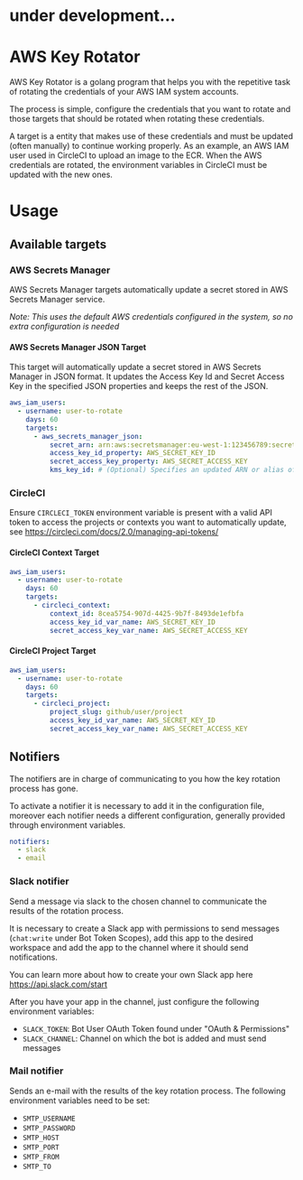 # under development...

# AWS Key Rotator

AWS Key Rotator is a golang program that helps you with the repetitive task of rotating the credentials of your AWS IAM system accounts.

The process is simple, configure the credentials that you want to rotate and those targets that should be rotated when rotating these credentials.

A target is a entity that makes use of these credentials and must be updated (often manually) to continue working properly. As an example, an AWS IAM user used in CircleCI to upload an image to the ECR. When the AWS credentials are rotated, the environment variables in CircleCI must be updated with the new ones.

# Usage

## Available targets

### AWS Secrets Manager

AWS Secrets Manager targets automatically update a secret stored in AWS Secrets Manager service.

_Note: This uses the default AWS credentials configured in the system, so no extra configuration is needed_

#### AWS Secrets Manager JSON Target

This target will automatically update a secret stored in AWS Secrets Manager in JSON format. It updates the Access Key Id and Secret Access Key in the specified JSON properties and keeps the rest of the JSON.

```yaml
aws_iam_users:
  - username: user-to-rotate
    days: 60
    targets:
      - aws_secrets_manager_json:
          secret_arn: arn:aws:secretsmanager:eu-west-1:123456789:secret:mysecret-12345
          access_key_id_property: AWS_SECRET_KEY_ID
          secret_access_key_property: AWS_SECRET_ACCESS_KEY
          kms_key_id: # (Optional) Specifies an updated ARN or alias of the AWS KMS customer master key
```

### CircleCI

Ensure `CIRCLECI_TOKEN` environment variable is present with a valid API token to access the projects or contexts you want to automatically update, see https://circleci.com/docs/2.0/managing-api-tokens/

#### CircleCI Context Target

```yaml
aws_iam_users:
  - username: user-to-rotate
    days: 60
    targets:
      - circleci_context:
          context_id: 8cea5754-907d-4425-9b7f-8493de1efbfa
          access_key_id_var_name: AWS_SECRET_KEY_ID
          secret_access_key_var_name: AWS_SECRET_ACCESS_KEY
```

#### CircleCI Project Target

```yaml
aws_iam_users:
  - username: user-to-rotate
    days: 60
    targets:
      - circleci_project:
          project_slug: github/user/project
          access_key_id_var_name: AWS_SECRET_KEY_ID
          secret_access_key_var_name: AWS_SECRET_ACCESS_KEY
```

## Notifiers

The notifiers are in charge of communicating to you how the key rotation process has gone.

To activate a notifier it is necessary to add it in the configuration file, moreover each notifier needs a different configuration, generally provided through environment variables.

```yaml
notifiers:
  - slack
  - email
```

### Slack notifier

Send a message via slack to the chosen channel to communicate the results of the rotation process.

It is necessary to create a Slack app with permissions to send messages (`chat:write` under Bot Token Scopes), add this app to the desired workspace and add the app to the channel where it should send notifications.

You can learn more about how to create your own Slack app here https://api.slack.com/start

After you have your app in the channel, just configure the following environment variables:

- `SLACK_TOKEN`: Bot User OAuth Token found under "OAuth & Permissions"
- `SLACK_CHANNEL`: Channel on which the bot is added and must send messages

### Mail notifier

Sends an e-mail with the results of the key rotation process. The following environment variables need to be set:

- `SMTP_USERNAME`
- `SMTP_PASSWORD`
- `SMTP_HOST`
- `SMTP_PORT`
- `SMTP_FROM`
- `SMTP_TO`
